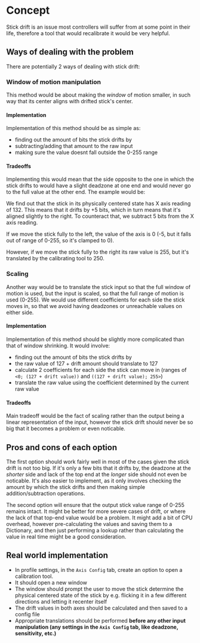 ﻿# Concept
Stick drift is an issue most controllers will suffer from at some point in their life, therefore a tool that would
recalibrate it would be very helpful.

## Ways of dealing with the problem
There are potentially 2 ways of dealing with stick drift:

### Window of motion manipulation
This method would be about making the _window_ of motion smaller, in such way that its center aligns with drifted 
stick's center.

#### Implementation
Implementation of this method should be as simple as:
- finding out the amount of bits the stick drifts by
- subtracting/adding that amount to the raw input
- making sure the value doesnt fall outside the 0-255 range

#### Tradeoffs
Implementing this would mean that the side opposite to the one in which the stick drifts to would have a
slight deadzone at one end and would never go to the full value at the other end. The example would be:

We find out that the stick in its physically centered state has X axis reading of 132. This means that it drifts by +5 
bits, which in turn means that it's aligned slightly to the right. To counteract that, we subtract 5 bits from the X 
axis reading.

If we move the stick fully to the left, the value of the axis is 0 (-5, but it falls out of range of 0-255, so 
it's clamped to 0).

However, if we move the stick fully to the right its raw value is 255, but it's translated by the calibrating tool 
to 250.


### Scaling
Another way would be to translate the stick input so that the full window of motion is used, but the input is scaled, 
so that the full range of motion is used (0-255). We would use different coefficients for each side the stick moves in,
so that we avoid having deadzones or unreachable values on either side.

#### Implementation
Implementation of this method should be slightly more complicated than that of window shrinking. It would involve:
- finding out the amount of bits the stick drifts by
- the raw value of 127 + drift amount should translate to 127
- calculate 2 coefficients for each side the stick can move in (ranges of `<0; (127 + drift value))` and 
`((127 + drift value); 255>`)
- translate the raw value using the coefficient determined by the current raw value

#### Tradeoffs
Main tradeoff would be the fact of scaling rather than the output being a linear representation of the input, however
the stick drift should never be so big that it becomes a problem or even noticable.


## Pros and cons of each option
The first option should work fairly well in most of the cases given the stick drift is not too big. If it's only a few 
bits that it drifts by, the deadzone at the _shorter_ side and lack of the top end at the _longer_ side should not 
even be noticable. It's also easier to implement, as it only involves checking the amount by which the stick drifts 
and then making simple addition/subtraction operations.

The second option will ensure that the output stick value range of 0-255 remains
intact. It might be better for more severe cases of drift, or where the lack of that top-end value would be a problem.
It might add a bit of CPU overhead, however pre-calculating the values and saving them to a Dictionary, and then just
performing a lookup rather than calculating the value in real time might be a good consideration.

## Real world implementation
- In profile settings, in the `Axis Config` tab, create an option to open a calibration tool. 
- It should open a new window
- The window should prompt the user to move the stick determine the physical centered state of the stick by e.g.
flicking it in a few different directions and letting it recenter itself
- The drift values in both axes should be calculated and then saved to a config file
- Appropriate translations should be performed **before any other input manipulation (any settings in the `Axis Config`
tab, like deadzone, sensitivity, etc.)**  